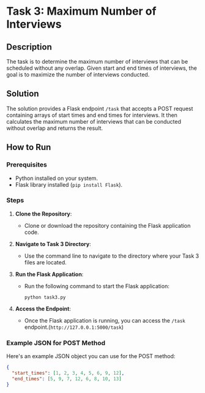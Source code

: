 # Task 3: Maximum Number of Interviews

## Description
The task is to determine the maximum number of interviews that can be scheduled without any overlap. Given start and end times of interviews, the goal is to maximize the number of interviews conducted.

## Solution
The solution provides a Flask endpoint `/task` that accepts a POST request containing arrays of start times and end times for interviews. It then calculates the maximum number of interviews that can be conducted without overlap and returns the result.

## How to Run

### Prerequisites
- Python installed on your system.
- Flask library installed (`pip install Flask`).

### Steps
1. **Clone the Repository**:
   - Clone or download the repository containing the Flask application code.

2. **Navigate to Task 3 Directory**:
   - Use the command line to navigate to the directory where your Task 3 files are located.

3. **Run the Flask Application**:
   - Run the following command to start the Flask application:
     ```
     python task3.py
     ```

4. **Access the Endpoint**:
   - Once the Flask application is running, you can access the `/task` endpoint.(`http://127.0.0.1:5000/task`)

### Example JSON for POST Method
Here's an example JSON object you can use for the POST method:
```json
{
  "start_times": [1, 2, 3, 4, 5, 6, 9, 12],
  "end_times": [5, 9, 7, 12, 6, 8, 10, 13]
}
